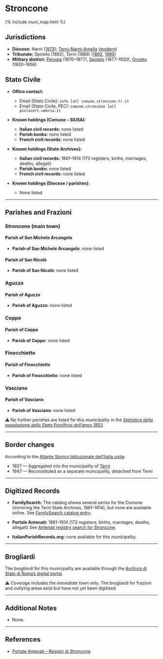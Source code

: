 # Stroncone

{% include muni_map.html %}

## Jurisdictions

* **Diocese:** Narni ([1873](https://www.google.it/books/edition/Il_libro_de_comuni_del_Regno_d_Italia_co/WF9mfeJJcDEC?gbpv=1)); [Terni–Narni–Amelia](../dio/terni_narni_amelia.md) ([modern](https://www.chiesacattolica.it/annuario-cei/ricerca-parrocchie/))
* **Tribunale:** Spoleto (1892), Terni (1989) ([1892](https://www.google.it/books/edition/Bollettino_ufficiale_del_Ministero_di_gr/kRXd4t5fK-0C?hl=en&gbpv=1&pg=PA457&printsec=frontcover), [1989](https://www.google.it/books/edition/Gazzetta_ufficiale_della_Repubblica_ital/-Z6nogg-qMQC?hl=en&gbpv=1&pg=RA8-PA38&printsec=frontcover))
* **Military district:** [Perugia](../mil/perugia.md) (1870–1877), [Spoleto](../mil/spoleto.md) (1877–1920), [Orvieto](../mil/spoleto.md) (1920–1956)

## Stato Civile

* **Office contact:**

  * Email (Stato Civile): `info [at] comune.stroncone.tr.it`
  * Email (Stato Civile, PEC): `comune.stroncone [at] postacert.umbria.it`

* **Known holdings (Comune – SIUSA):**

  * **Italian civil records:** none listed
  * **Parish books:** none listed
  * **French civil records:** none listed

* **Known holdings (State Archives):**

  * **Italian civil records:** 1861–1914 (172 registers; births, marriages, deaths, allegati)
  * **Parish books:** none listed
  * **French civil records:** none listed

* **Known holdings (Diocese / parishes):**

  * None listed

---

## Parishes and Frazioni

### Stroncone (main town)

#### Parish of San Michele Arcangelo

* **Parish of San Michele Arcangelo**: none listed

#### Parish of San Nicolò

* **Parish of San Nicolò**: none listed

### Aguzzo

#### Parish of Aguzzo

* **Parish of Aguzzo**: none listed

### Coppe

#### Parish of Coppe

* **Parish of Coppe**: none listed

### Finocchietto

#### Parish of Finocchietto

* **Parish of Finocchietto**: none listed

### Vasciano

#### Parish of Vasciano

* **Parish of Vasciano**: none listed

⚠️ No further parishes are listed for this municipality in the *[Statistica della popolazione dello Stato Pontificio dell’anno 1853](https://www.google.it/books/edition/Statistics_della_popolazione_dello_Stato/v6dCAQAAMAAJ)*.

---

## Border changes

According to the [Atlante Storico Istituzionale dell’Italia unita](http://dati.san.beniculturali.it/asi/local/detail.html?UA05160):

* 1927 — Aggregated into the municipality of [Terni](terni.md)
* 1947 — Reconstituted as a separate municipality, detached from Terni

---

## Digitized Records

* **FamilySearch:** The catalog shows several series for the Comune (mirroring the Terni State Archives, 1861–1914), but none are available online.
  See [FamilySearch catalog entry](https://www.familysearch.org/en/search/catalog/780622).

* **Portale Antenati:** 1861–1914 (172 registers; births, marriages, deaths, allegati)
  See [Antenati registry search for Stroncone](https://antenati.cultura.gov.it/search-registry/?localita=stroncone).

* **ItalianParishRecords.org:** none available for this municipality.

---

## Brogliardi

The *brogliardi* for this municipality are available through the [Archivio di Stato di Roma’s digital portal](https://imagoarchiviodistatoroma.cultura.gov.it/Gregoriano/s_brogliardi.php?Provincia=Spoleto&Denominazione=Stroncone).

⚠️ Coverage includes the *immediate town* only. The brogliardi for frazioni and outlying areas exist but have not yet been digitized.

---

## Additional Notes

* None.

---

## References

* [Portale Antenati – Registri di Stroncone](https://antenati.cultura.gov.it/search-registry/?localita=stroncone)
